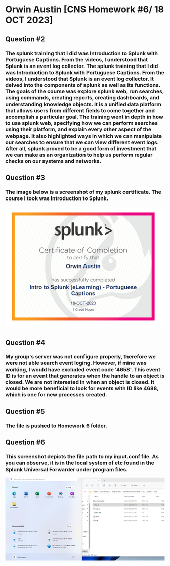 # Orwin Austin [CNS Homework #6/ 18 OCT 2023]

## Question #2
### The splunk training that I did was Introduction to Splunk with Portuguese Captions. From the videos, I understood that Splunk is an event log collector. The splunk training that I did was Introduction to Splunk with Portuguese Captions. From the videos, I understood that Splunk is an event log collector. It delved into the components of splunk as well as its functions. The goals of the course was explore splunk web, run searches, using commands, creating reports, creating dashboards, and understanding knowledge objects.  It is a unified data platform that allows users from different fields to come together and accomplish a particular goal. The training went in depth in how to use splunk web, specifying how we can perform searches using their platform, and explain every other aspect of the webpage. It also highlighted ways in which we can manipulate our searches to ensure that we can view different event logs. After all, splunk proved to be a good form of investment that we can make as an organization to help us perform regular checks on our systems and networks. 


## Question #3
### The image below is a screenshot of my splunk certificate. The course I took was Introduction to Splunk. 

![Screenshot 1](splunk_certificate.png)



## Question #4

### My group's server was not configure properly, therefore we were not able search event loging. However, if mine was working, I would have excluded event code '4658'. This event ID is for an event that generates when the handle to an object is closed. We are not interested in when an object is closed. It would be more beneficial to look for events with ID like 4688, which is one for new processes created. 


## Question #5
### The file is pushed to Homework 6 folder. 


## Question #6
### This screenshot depicts the file path to my input.conf file. As you can observe, it is in the local system of etc found in the Splunk Universal Forwarder under program files. 


![Screenshot 1](file_location1.png)

